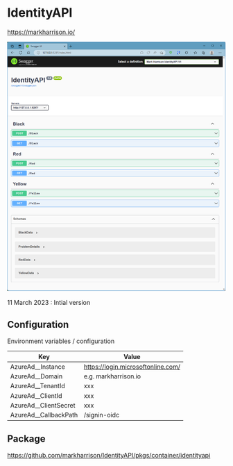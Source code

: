 # IdentityAPI


https://markharrison.io/

![](Docs/Scrn1.png)

11 March 2023 : Intial version

## Configuration

Environment variables / configuration 


| Key          | Value     |  
|--------------|-----------| 
| AzureAd__Instance | https://login.microsoftonline.com/  |  
| AzureAd__Domain | e.g. markharrison.io  |  
| AzureAd__TenantId | xxx  |  
| AzureAd__ClientId | xxx  |  
| AzureAd__ClientSecret | xxx  |  
| AzureAd__CallbackPath | /signin-oidc  |   

## Package 

<https://github.com/markharrison/IdentityAPI/pkgs/container/identityapi>
